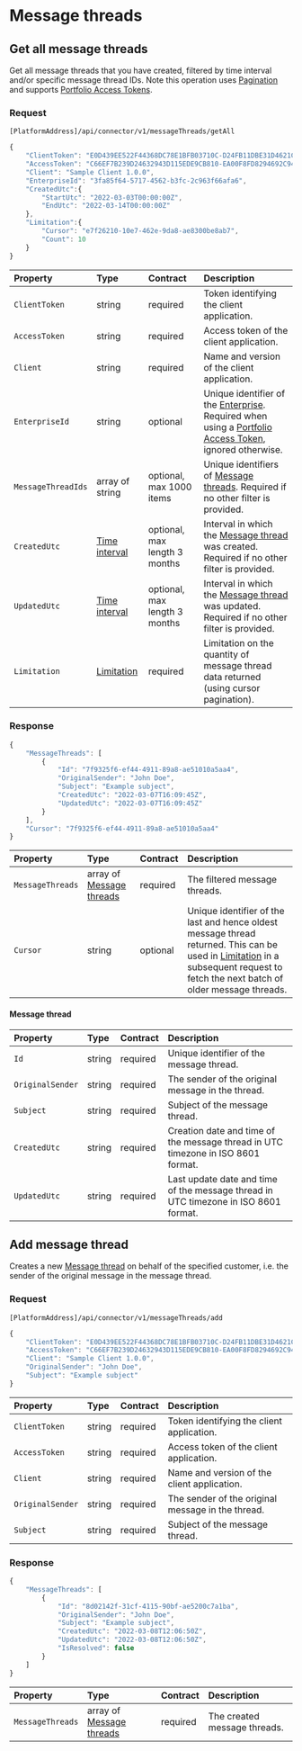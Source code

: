 # Message threads

## Get all message threads

Get all message threads that you have created, filtered by time interval and/or specific message thread IDs. Note this operation uses [Pagination](../guidelines/pagination.md) and supports [Portfolio Access Tokens](../guidelines/multi-property.md).

### Request

`[PlatformAddress]/api/connector/v1/messageThreads/getAll`

```javascript
{
    "ClientToken": "E0D439EE522F44368DC78E1BFB03710C-D24FB11DBE31D4621C4817E028D9E1D",
    "AccessToken": "C66EF7B239D24632943D115EDE9CB810-EA00F8FD8294692C940F6B5A8F9453D",
    "Client": "Sample Client 1.0.0",
    "EnterpriseId": "3fa85f64-5717-4562-b3fc-2c963f66afa6",
    "CreatedUtc":{
        "StartUtc": "2022-03-03T00:00:00Z",
        "EndUtc": "2022-03-14T00:00:00Z"
    },
    "Limitation":{
        "Cursor": "e7f26210-10e7-462e-9da8-ae8300be8ab7",
        "Count": 10
    }
}
```

| Property | Type | Contract | Description |
| :-- | :-- | :-- | :-- |
| `ClientToken` | string | required | Token identifying the client application. |
| `AccessToken` | string | required | Access token of the client application. |
| `Client` | string | required | Name and version of the client application. |
| `EnterpriseId` | string | optional | Unique identifier of the [Enterprise](enterprises.md#enterprise). Required when using a [Portfolio Access Token](../guidelines/multi-property.md), ignored otherwise. |
| `MessageThreadIds` | array of string | optional, max 1000 items | Unique identifiers of [Message threads](#message-thread). Required if no other filter is provided. |
| `CreatedUtc` | [Time interval](_objects.md#time-interval) | optional, max length 3 months | Interval in which the [Message thread](#message-thread) was created. Required if no other filter is provided. |
| `UpdatedUtc` | [Time interval](_objects.md#time-interval) | optional, max length 3 months | Interval in which the [Message thread](#message-thread) was updated. Required if no other filter is provided. |
| `Limitation` | [Limitation](../guidelines/pagination.md#limitation) | required | Limitation on the quantity of message thread data returned (using cursor pagination). |

### Response

```javascript
{
    "MessageThreads": [
        {
            "Id": "7f9325f6-ef44-4911-89a8-ae51010a5aa4",
            "OriginalSender": "John Doe",
            "Subject": "Example subject",
            "CreatedUtc": "2022-03-07T16:09:45Z",
            "UpdatedUtc": "2022-03-07T16:09:45Z"
        }
    ],
    "Cursor": "7f9325f6-ef44-4911-89a8-ae51010a5aa4"
}
```

| Property | Type | Contract | Description |
| :-- | :-- | :-- | :-- |
| `MessageThreads` | array of [Message threads](#message-thread) | required | The filtered message threads. |
| `Cursor` | string | optional | Unique identifier of the last and hence oldest message thread returned. This can be used in [Limitation](../guidelines/pagination.md#limitation) in a subsequent request to fetch the next batch of older message threads. |

#### Message thread

| Property | Type | Contract | Description |
| :-- | :-- | :-- | :-- |
| `Id` | string | required | Unique identifier of the message thread. |
| `OriginalSender` | string | required | The sender of the original message in the thread. |
| `Subject` | string | required | Subject of the message thread. |
| `CreatedUtc` | string | required | Creation date and time of the message thread in UTC timezone in ISO 8601 format. |
| `UpdatedUtc` | string | required | Last update date and time of the message thread in UTC timezone in ISO 8601 format. |

## Add message thread

Creates a new [Message thread](#message-thread) on behalf of the specified customer, i.e. the sender of the original message in the message thread.

### Request

`[PlatformAddress]/api/connector/v1/messageThreads/add`

```javascript
{
    "ClientToken": "E0D439EE522F44368DC78E1BFB03710C-D24FB11DBE31D4621C4817E028D9E1D",
    "AccessToken": "C66EF7B239D24632943D115EDE9CB810-EA00F8FD8294692C940F6B5A8F9453D",
    "Client": "Sample Client 1.0.0",
    "OriginalSender": "John Doe",
    "Subject": "Example subject"
}
```

| Property | Type | Contract | Description |
| :-- | :-- | :-- | :-- |
| `ClientToken` | string | required | Token identifying the client application. |
| `AccessToken` | string | required | Access token of the client application. |
| `Client` | string | required | Name and version of the client application. |
| `OriginalSender` | string | required | The sender of the original message in the thread. |
| `Subject` | string | required | Subject of the message thread. |

### Response

```javascript
{
    "MessageThreads": [
        {
            "Id": "8d02142f-31cf-4115-90bf-ae5200c7a1ba",
            "OriginalSender": "John Doe",
            "Subject": "Example subject",
            "CreatedUtc": "2022-03-08T12:06:50Z",
            "UpdatedUtc": "2022-03-08T12:06:50Z",
            "IsResolved": false
        }
    ]
}
``` 

| Property | Type | Contract | Description |
| :-- | :-- | :-- | :-- |
| `MessageThreads` | array of [Message threads](#message-thread) | required | The created message threads. |
